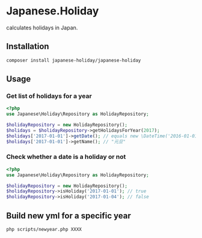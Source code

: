 # Japanese.Holiday

calculates holidays in Japan.

## Installation

```bash
composer install japanese-holiday/japanese-holiday
```

## Usage

### Get list of holidays for a year

```php
<?php
use Japanese\Holiday\Repository as HolidayRepository;

$holidayRepository = new HolidayRepository();
$holidays = $holidayRepository->getHolidaysForYear(2017);
$holidays['2017-01-01']->getDate(); // equals new \DateTime('2016-01-01')
$holidays['2017-01-01']->getName(); // "元旦"

```

### Check whether a date is a holiday or not

```php
<?php
use Japanese\Holiday\Repository as HolidayRepository;

$holidayRepository = new HolidayRepository();
$holidayRepository->isHoliday('2017-01-01'); // true
$holidayRepository->isHoliday('2017-01-04'); // false
```


## Build new yml for a specific year

```bash
php scripts/newyear.php XXXX
```

